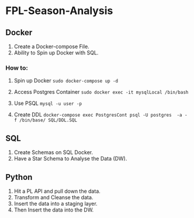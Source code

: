 # FPL-Season-Analysis

## Docker
1. Create a Docker-compose File.
2. Ability to Spin up Docker with SQL.

### How to:
1. Spin up Docker
`sudo docker-compose up -d`

2. Access Postgres Container
`sudo docker exec -it mysqlLocal /bin/bash`

3. Use PSQL
`mysql -u user -p `

4. Create DDL
`docker-compose exec PostgresCont psql -U postgres  -a -f /bin/base/ SQL/DDL.SQL`


## SQL 
1. Create Schemas on SQL Docker.
2. Have a Star Schema to Analyse the Data (DW).

## Python
1. Hit a PL API and pull down the data.
2. Transform and Cleanse the data.
3. Insert the data into a staging layer.
4. Then Insert the data into the DW. 
